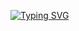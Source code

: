 <a href="https://git.io/typing-svg"><img src="https://readme-typing-svg.demolab.com?font=Fira+Code&weight=600&size=15&duration=2500&pause=2000&center=true&vCenter=true&multiline=true&random=false&width=435&lines=Computer+Engineering+Fresh+Graduate+-+Donvis" alt="Typing SVG" /></a>

<!--
**donvis/donvis** is a ✨ _special_ ✨ repository because its `README.md` (this file) appears on your GitHub profile.

Here are some ideas to get you started:

- 🔭 I’m currently working on ...
- 🌱 I’m currently learning ...
- 👯 I’m looking to collaborate on ...
- 🤔 I’m looking for help with ...
- 💬 Ask me about ...
- 📫 How to reach me: ...
- 😄 Pronouns: ...
- ⚡ Fun fact: ...
-->
